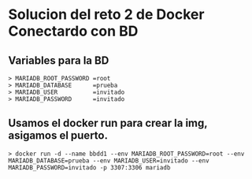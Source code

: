 # Solucion del reto 2 de Docker Conectardo con BD

## Variables para la BD 
    > MARIADB_ROOT_PASSWORD =root 
    > MARIADB_DATABASE      =prueba 
    > MARIADB_USER          =invitado
    > MARIADB_PASSWORD      =invitado

## Usamos el docker run para crear la img, asigamos el puerto.
    > docker run -d --name bbdd1 --env MARIADB_ROOT_PASSWORD=root --env MARIADB_DATABASE=prueba --env MARIADB_USER=invitado --env MARIADB_PASSWORD=invitado -p 3307:3306 mariadb
